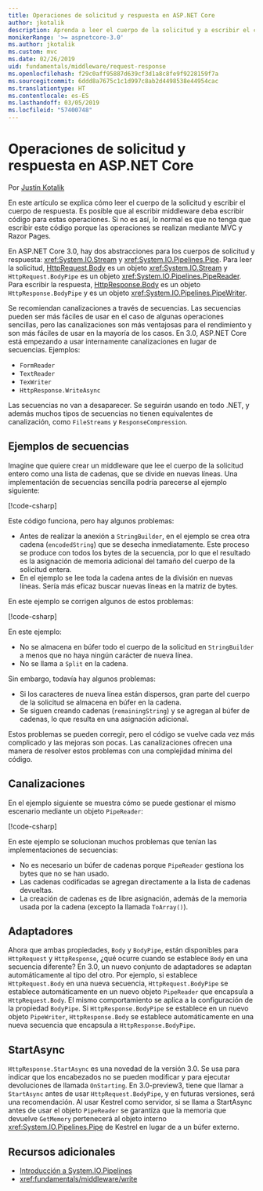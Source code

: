 ```yaml
---
title: Operaciones de solicitud y respuesta en ASP.NET Core
author: jkotalik
description: Aprenda a leer el cuerpo de la solicitud y a escribir el cuerpo de respuesta en ASP.NET Core.
monikerRange: '>= aspnetcore-3.0'
ms.author: jkotalik
ms.custom: mvc
ms.date: 02/26/2019
uid: fundamentals/middleware/request-response
ms.openlocfilehash: f29c0aff95887d639cf3d1a8c8fe9f9228159f7a
ms.sourcegitcommit: 6ddd8a7675c1c1d997c8ab2d4498538e44954cac
ms.translationtype: HT
ms.contentlocale: es-ES
ms.lasthandoff: 03/05/2019
ms.locfileid: "57400748"
---
```

# <a name="request-and-response-operations-in-aspnet-core"></a>Operaciones de solicitud y respuesta en ASP.NET Core

Por [Justin Kotalik](https://github.com/jkotalik)

En este artículo se explica cómo leer el cuerpo de la solicitud y escribir el cuerpo de respuesta. Es posible que al escribir middleware deba escribir código para estas operaciones. Si no es así, lo normal es que no tenga que escribir este código porque las operaciones se realizan mediante MVC y Razor Pages.

En ASP.NET Core 3.0, hay dos abstracciones para los cuerpos de solicitud y respuesta: <xref:System.IO.Stream> y <xref:System.IO.Pipelines.Pipe>. Para leer la solicitud, [HttpRequest.Body](xref:Microsoft.AspNetCore.Http.HttpRequest.Body) es un objeto <xref:System.IO.Stream> y `HttpRequest.BodyPipe` es un objeto <xref:System.IO.Pipelines.PipeReader>. Para escribir la respuesta, [HttpResponse.Body](xref:Microsoft.AspNetCore.Http.HttpResponse.Body) es un objeto `HttpResponse.BodyPipe` y es un objeto <xref:System.IO.Pipelines.PipeWriter>.

Se recomiendan canalizaciones a través de secuencias. Las secuencias pueden ser más fáciles de usar en el caso de algunas operaciones sencillas, pero las canalizaciones son más ventajosas para el rendimiento y son más fáciles de usar en la mayoría de los casos. En 3.0, ASP.NET Core está empezando a usar internamente canalizaciones en lugar de secuencias. Ejemplos:

- `FormReader`
- `TextReader`
- `TexWriter`
- `HttpResponse.WriteAsync`

Las secuencias no van a desaparecer. Se seguirán usando en todo .NET, y además muchos tipos de secuencias no tienen equivalentes de canalización, como `FileStreams` y `ResponseCompression`.

## <a name="stream-examples"></a>Ejemplos de secuencias

Imagine que quiere crear un middleware que lee el cuerpo de la solicitud entero como una lista de cadenas, que se divide en nuevas líneas. Una implementación de secuencias sencilla podría parecerse al ejemplo siguiente:

[!code-csharp[](request-response/samples/3.x/RequestResponseSample/Startup.cs?name=GetListOfStringsFromStream)]

Este código funciona, pero hay algunos problemas:

- Antes de realizar la anexión a `StringBuilder`, en el ejemplo se crea otra cadena (`encodedString`) que se desecha inmediatamente. Este proceso se produce con todos los bytes de la secuencia, por lo que el resultado es la asignación de memoria adicional del tamaño del cuerpo de la solicitud entera.
- En el ejemplo se lee toda la cadena antes de la división en nuevas líneas. Sería más eficaz buscar nuevas líneas en la matriz de bytes.

En este ejemplo se corrigen algunos de estos problemas:

[!code-csharp[](request-response/samples/3.x/RequestResponseSample/Startup.cs?name=GetListOfStringsFromStreamMoreEfficient)]

En este ejemplo:

- No se almacena en búfer todo el cuerpo de la solicitud en `StringBuilder` a menos que no haya ningún carácter de nueva línea.
- No se llama a `Split` en la cadena.

Sin embargo, todavía hay algunos problemas:

- Si los caracteres de nueva línea están dispersos, gran parte del cuerpo de la solicitud se almacena en búfer en la cadena.
- Se siguen creando cadenas (`remainingString`) y se agregan al búfer de cadenas, lo que resulta en una asignación adicional.

Estos problemas se pueden corregir, pero el código se vuelve cada vez más complicado y las mejoras son pocas. Las canalizaciones ofrecen una manera de resolver estos problemas con una complejidad mínima del código.

## <a name="pipelines"></a>Canalizaciones

En el ejemplo siguiente se muestra cómo se puede gestionar el mismo escenario mediante un objeto `PipeReader`:

[!code-csharp[](request-response/samples/3.x/RequestResponseSample/Startup.cs?name=GetListOfStringFromPipe)]

En este ejemplo se solucionan muchos problemas que tenían las implementaciones de secuencias:

- No es necesario un búfer de cadenas porque `PipeReader` gestiona los bytes que no se han usado.
- Las cadenas codificadas se agregan directamente a la lista de cadenas devueltas.
- La creación de cadenas es de libre asignación, además de la memoria usada por la cadena (excepto la llamada `ToArray()`).

## <a name="adapters"></a>Adaptadores

Ahora que ambas propiedades, `Body` y `BodyPipe`, están disponibles para `HttpRequest` y `HttpResponse`, ¿qué ocurre cuando se establece `Body` en una secuencia diferente? En 3.0, un nuevo conjunto de adaptadores se adaptan automáticamente al tipo del otro. Por ejemplo, si establece `HttpRequest.Body` en una nueva secuencia, `HttpRequest.BodyPipe` se establece automáticamente en un nuevo objeto `PipeReader` que encapsula a `HttpRequest.Body`. El mismo comportamiento se aplica a la configuración de la propiedad `BodyPipe`. Si `HttpResponse.BodyPipe` se establece en un nuevo objeto `PipeWriter`, `HttpResponse.Body` se establece automáticamente en una nueva secuencia que encapsula a `HttpResponse.BodyPipe`.

## <a name="startasync"></a>StartAsync

`HttpResponse.StartAsync` es una novedad de la versión 3.0. Se usa para indicar que los encabezados no se pueden modificar y para ejecutar devoluciones de llamada `OnStarting`. En 3.0-preview3, tiene que llamar a `StartAsync` antes de usar `HttpRequest.BodyPipe`, y en futuras versiones, será una recomendación. Al usar Kestrel como servidor, si se llama a StartAsync antes de usar el objeto `PipeReader` se garantiza que la memoria que devuelve `GetMemory` pertenecerá al objeto interno <xref:System.IO.Pipelines.Pipe> de Kestrel en lugar de a un búfer externo.

## <a name="additional-resources"></a>Recursos adicionales

* [Introducción a System.IO.Pipelines](https://devblogs.microsoft.com/dotnet/system-io-pipelines-high-performance-io-in-net/)
* <xref:fundamentals/middleware/write>